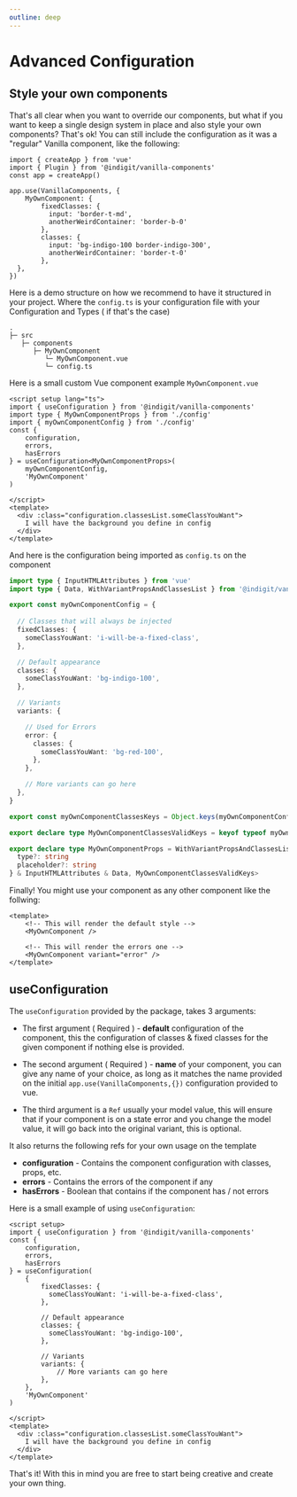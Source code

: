 ```yaml
---
outline: deep
---
```


# Advanced Configuration

## Style your own components

That's all clear when you want to override our components, but what if you want to keep a single design system in place and also style your own components? That's ok! You can still include the configuration as it was a "regular" Vanilla component, like the following:

```js{2,6-14}
import { createApp } from 'vue'
import { Plugin } from '@indigit/vanilla-components'
const app = createApp()

app.use(VanillaComponents, {
    MyOwnComponent: {
        fixedClasses: {
          input: 'border-t-md',
          anotherWeirdContainer: 'border-b-0'
        },
        classes: {
          input: 'bg-indigo-100 border-indigo-300',
          anotherWeirdContainer: 'border-t-0'
        },
  },
})
```


Here is a demo structure on how we recommend to have it structured in your project.
Where the `config.ts` is your configuration file with your Configuration and Types ( if that's the case)

```
.
├─ src
   ├─ components
      ├─ MyOwnComponent
         └─ MyOwnComponent.vue
         └─ config.ts
```

Here is a small custom Vue component example `MyOwnComponent.vue`

```vue
<script setup lang="ts">
import { useConfiguration } from '@indigit/vanilla-components'
import type { MyOwnComponentProps } from './config'
import { myOwnComponentConfig } from './config'
const { 
	configuration,
    errors,
    hasErrors 
} = useConfiguration<MyOwnComponentProps>(
    myOwnComponentConfig,
    'MyOwnComponent'
)

</script>
<template>
  <div :class="configuration.classesList.someClassYouWant">
    I will have the background you define in config
  </div>
</template>
```

And here is the configuration being imported as `config.ts` on the component

```ts
import type { InputHTMLAttributes } from 'vue'
import type { Data, WithVariantPropsAndClassesList } from '@indigit/vanilla-components'

export const myOwnComponentConfig = {
    
  // Classes that will always be injected
  fixedClasses: {
    someClassYouWant: 'i-will-be-a-fixed-class',
  },

  // Default appearance
  classes: {
    someClassYouWant: 'bg-indigo-100',
  },

  // Variants
  variants: {

    // Used for Errors
    error: {
      classes: {
        someClassYouWant: 'bg-red-100',
      },
    },

    // More variants can go here
  },
}

export const myOwnComponentClassesKeys = Object.keys(myOwnComponentConfig.classes)

export declare type MyOwnComponentClassesValidKeys = keyof typeof myOwnComponentConfig.classes

export declare type MyOwnComponentProps = WithVariantPropsAndClassesList<{
  type?: string
  placeholder?: string
} & InputHTMLAttributes & Data, MyOwnComponentClassesValidKeys>
```

Finally! You might use your component as any other component like the follwing: 

```vue
<template>
    <!-- This will render the default style -->
	<MyOwnComponent />
    
    <!-- This will render the errors one -->
    <MyOwnComponent variant="error" />
</template>
```

## **useConfiguration**

The `useConfiguration` provided by the package, takes 3 arguments: 

- The first argument ( Required ) - **default** configuration of the component, this the configuration of classes & fixed classes for the given component if nothing else is provided.

- The second argument ( Required ) - **name** of your component, you can give any name of your choice, as long as it matches the name provided on the initial `app.use(VanillaComponents,{})` configuration provided to vue.

- The third argument is a `Ref` usually your model value, this will ensure that if your component is on a state error and you change the model value, it will go back into the original variant, this is optional.

It also returns the following refs for your own usage on the template

- **configuration** - Contains the component configuration with classes, props, etc.
- **errors** - Contains the errors of the component if any
- **hasErrors** - Boolean that contains if the component has / not errors

Here is a small example of using `useConfiguration`: 

```vue
<script setup>
import { useConfiguration } from '@indigit/vanilla-components'
const { 
	configuration,
    errors,
    hasErrors 
} = useConfiguration(
	{
        fixedClasses: {
          someClassYouWant: 'i-will-be-a-fixed-class',
        },

        // Default appearance
        classes: {
          someClassYouWant: 'bg-indigo-100',
        },

        // Variants
        variants: {
            // More variants can go here
        },
    },
    'MyOwnComponent'
)

</script>
<template>
  <div :class="configuration.classesList.someClassYouWant">
    I will have the background you define in config
  </div>
</template>
```

That's it! With this in mind you are free to start being creative and create your own thing.




